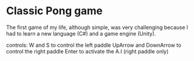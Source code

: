 # Classic Pong game
    
The first game of my life, although simple, was very challenging because I had to learn a new language (C#) and a game engine (Unity).

controls:
W and S to control the left paddle
UpArrow and DownArrow to control the right paddle
Enter to activate the A.I (right paddle only)

